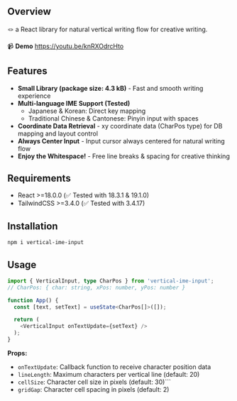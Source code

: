 ## Overview
🪢 a React library for natural vertical writing flow for creative writing.

📹 **Demo** https://youtu.be/knRXOdrcHto

## Features
- **Small Library (package size: 4.3 kB)** - Fast and smooth writing experience
- **Multi-language IME Support (Tested)**
  - Japanese & Korean: Direct key mapping
  - Traditional Chinese & Cantonese: Pinyin input with spaces
- **Coordinate Data Retrieval** - xy coordinate data (CharPos type) for DB mapping and layout control
- **Always Center Input** - Input cursor always centered for natural writing flow
- **Enjoy the Whitespace!** - Free line breaks & spacing for creative thinking

## Requirements
- React >=18.0.0 (✅ Tested with 18.3.1 & 19.1.0)
- TailwindCSS >=3.4.0 (✅ Tested with 3.4.17)

## Installation
```bash
npm i vertical-ime-input
```
## Usage
```typescript
import { VerticalInput, type CharPos } from 'vertical-ime-input';
// CharPos: { char: string, xPos: number, yPos: number }

function App() {
  const [text, setText] = useState<CharPos[]>([]);

  return (
    <VerticalInput onTextUpdate={setText} />
  );
}
```
**Props:**
- `onTextUpdate`: Callback function to receive character position data
- `lineLength`: Maximum characters per vertical line (default: 20)
- `cellSize`: Character cell size in pixels (default: 30)```
- `gridGap`: Character cell spacing in pixels (default: 2)
